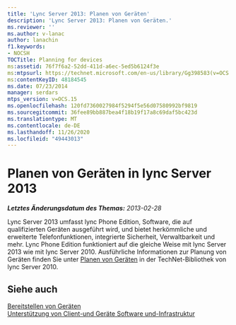 ```yaml
---
title: 'Lync Server 2013: Planen von Geräten'
description: 'Lync Server 2013: Planen von Geräten.'
ms.reviewer: ''
ms.author: v-lanac
author: lanachin
f1.keywords:
- NOCSH
TOCTitle: Planning for devices
ms:assetid: 76f7f6a2-52dd-411d-a6ec-5ed5b6124f3e
ms:mtpsurl: https://technet.microsoft.com/en-us/library/Gg398583(v=OCS.15)
ms:contentKeyID: 48184545
ms.date: 07/23/2014
manager: serdars
mtps_version: v=OCS.15
ms.openlocfilehash: 120fd7360027984f5294f5e56d07580992bf9819
ms.sourcegitcommit: 36fee89bb887bea4f18b19f17a8c69daf5bc423d
ms.translationtype: MT
ms.contentlocale: de-DE
ms.lasthandoff: 11/26/2020
ms.locfileid: "49443013"
---
```

# <a name="planning-for-devices-in-lync-server-2013"></a>Planen von Geräten in lync Server 2013

<div data-xmlns="http://www.w3.org/1999/xhtml">

<div class="topic" data-xmlns="http://www.w3.org/1999/xhtml" data-msxsl="urn:schemas-microsoft-com:xslt" data-cs="https://msdn.microsoft.com/">

<div data-asp="https://msdn2.microsoft.com/asp">



</div>

<div id="mainSection">

<div id="mainBody">

<span> </span>

_**Letztes Änderungsdatum des Themas:** 2013-02-28_

Lync Server 2013 umfasst lync Phone Edition, Software, die auf qualifizierten Geräten ausgeführt wird, und bietet herkömmliche und erweiterte Telefonfunktionen, integrierte Sicherheit, Verwaltbarkeit und mehr. Lync Phone Edition funktioniert auf die gleiche Weise mit lync Server 2013 wie mit lync Server 2010. Ausführliche Informationen zur Planung von Geräten finden Sie unter [Planen von Geräten](https://go.microsoft.com/fwlink/p/?linkid=285880) in der TechNet-Bibliothek von lync Server 2010.

<div>

## <a name="see-also"></a>Siehe auch


[Bereitstellen von Geräten](https://go.microsoft.com/fwlink/p/?linkid=285881)  
[Unterstützung von Client-und Geräte Software und-Infrastruktur](https://go.microsoft.com/fwlink/p/?linkid=285882)  
  

</div>

</div>

<span> </span>

</div>

</div>

</div>

